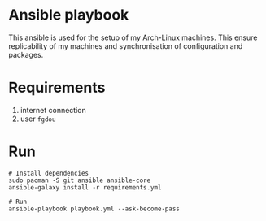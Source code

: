 # Ansible playbook

This ansible is used for the setup of my Arch-Linux machines. This ensure replicability of my machines and synchronisation of configuration and packages.

# Requirements
1. internet connection
2. user `fgdou`

# Run
```shell
# Install dependencies
sudo pacman -S git ansible ansible-core
ansible-galaxy install -r requirements.yml

# Run
ansible-playbook playbook.yml --ask-become-pass
```